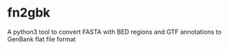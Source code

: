 # fn2gbk
A python3 tool to convert FASTA with BED regions and GTF annotations to GenBank flat file format
